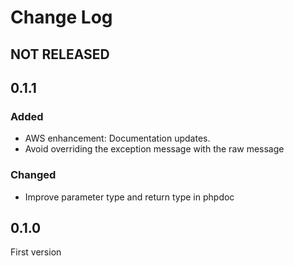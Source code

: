 # Change Log

## NOT RELEASED

## 0.1.1

### Added

- AWS enhancement: Documentation updates.
- Avoid overriding the exception message with the raw message

### Changed

- Improve parameter type and return type in phpdoc

## 0.1.0

First version
